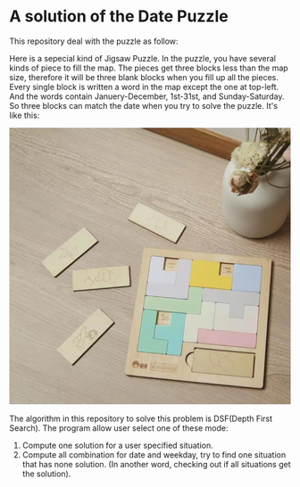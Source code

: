 # A solution of the Date Puzzle

This repository deal with the puzzle as follow:

Here is a sepecial kind of Jigsaw Puzzle. In the puzzle, you have several kinds of piece to fill the map. The pieces get three blocks less than the map size, therefore it will be three blank blocks when you fill up all the pieces. Every single block is written a word in the map except the one at top-left. And the words contain Januery-December, 1st-31st, and Sunday-Saturday. So three blocks can match the date when you try to solve the puzzle. It's like this:

![image](pic.jpg)

The algorithm in this repository to solve this problem is DSF(Depth First Search). The program allow user select one of these mode:

1. Compute one solution for a user specified situation.
2. Compute all combination for date and weekday, try to find one situation that has none solution. (In another word, checking out if all situations get the solution).
